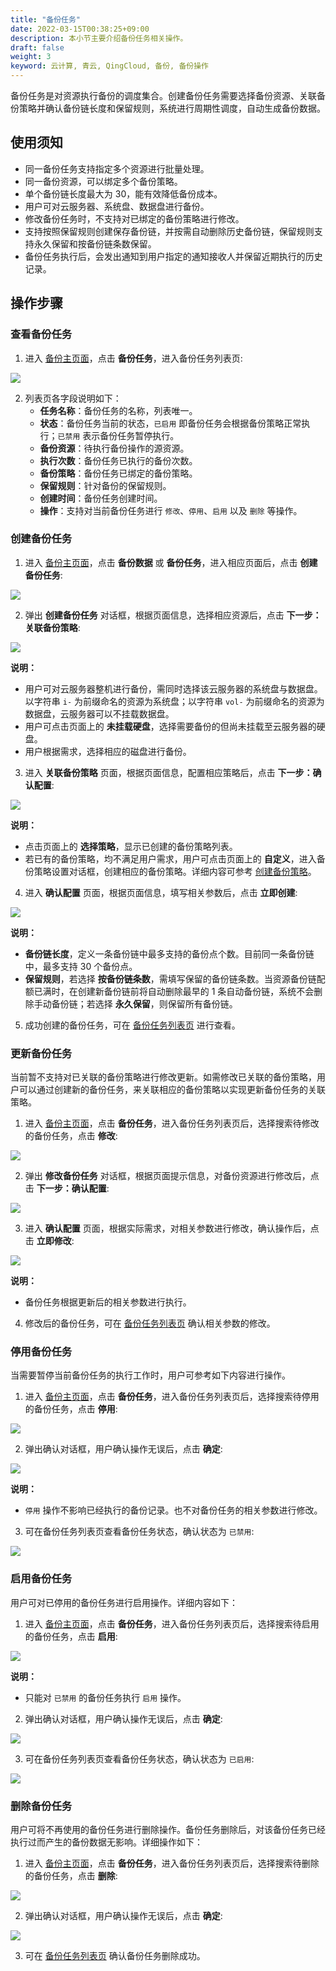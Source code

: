 ```yaml
---
title: "备份任务"
date: 2022-03-15T00:38:25+09:00
description: 本小节主要介绍备份任务相关操作。
draft: false
weight: 3
keyword: 云计算, 青云, QingCloud, 备份, 备份操作
---
```


备份任务是对资源执行备份的调度集合。创建备份任务需要选择备份资源、关联备份策略并确认备份链长度和保留规则，系统进行周期性调度，自动生成备份数据。


## 使用须知
- 同一备份任务支持指定多个资源进行批量处理。
- 同一备份资源，可以绑定多个备份策略。
- 单个备份链长度最大为 30，能有效降低备份成本。
- 用户可对云服务器、系统盘、数据盘进行备份。
- 修改备份任务时，不支持对已绑定的备份策略进行修改。
- 支持按照保留规则创建保存备份链，并按需自动删除历史备份链，保留规则支持永久保留和按备份链条数保留。
- 备份任务执行后，会发出通知到用户指定的通知接收人并保留近期执行的历史记录。

## 操作步骤

### 查看备份任务

1. 进入 [备份主页面](/storage/backup/manual/overview/#操作台主界面)，点击 **备份任务**，进入备份任务列表页:

![](/storage/backup/_images/backup_create_main.png)

2. 列表页各字段说明如下：
   - **任务名称**：备份任务的名称，列表唯一。
   - **状态**：备份任务当前的状态，`已启用` 即备份任务会根据备份策略正常执行；`已禁用` 表示备份任务暂停执行。
   - **备份资源**：待执行备份操作的源资源。
   - **执行次数**：备份任务已执行的备份次数。
   - **备份策略**：备份任务已绑定的备份策略。
   - **保留规则**：针对备份的保留规则。
   - **创建时间**：备份任务创建时间。
   - **操作**：支持对当前备份任务进行 `修改`、`停用`、`启用` 以及 `删除` 等操作。

### 创建备份任务

1. 进入 [备份主页面](/storage/backup/manual/overview/#操作台主界面)，点击 **备份数据** 或 **备份任务**，进入相应页面后，点击 **创建备份任务**:

![](/storage/backup/_images/backup_create_1.png)

2. 弹出 **创建备份任务** 对话框，根据页面信息，选择相应资源后，点击 **下一步：关联备份策略**:

![](/storage/backup/_images/backup_create_2.png)

 **说明：**
   - 用户可对云服务器整机进行备份，需同时选择该云服务器的系统盘与数据盘。以字符串 `i-` 为前缀命名的资源为系统盘；以字符串 `vol-` 为前缀命名的资源为数据盘，云服务器可以不挂载数据盘。
   - 用户可点击页面上的 **未挂载硬盘**，选择需要备份的但尚未挂载至云服务器的硬盘。
   - 用户根据需求，选择相应的磁盘进行备份。
   
3. 进入 **关联备份策略** 页面，根据页面信息，配置相应策略后，点击 **下一步：确认配置**:

![](/storage/backup/_images/backup_create_3.png)

 **说明：**
   - 点击页面上的 **选择策略**，显示已创建的备份策略列表。
   - 若已有的备份策略，均不满足用户需求，用户可点击页面上的 **自定义**，进入备份策略设置对话框，创建相应的备份策略。详细内容可参考 [创建备份策略](/storage/backup/manual/backup_policy/#创建备份策略)。

4. 进入 **确认配置** 页面，根据页面信息，填写相关参数后，点击 **立即创建**:

![](/storage/backup/_images/backup_create_4.png)

 **说明：**
   - **备份链长度**，定义一条备份链中最多支持的备份点个数。目前同一条备份链中，最多支持 30 个备份点。
   - **保留规则**，若选择 **按备份链条数**，需填写保留的备份链条数。当资源备份链配额已满时，在创建新备份链前将自动删除最早的 1 条自动备份链，系统不会删除手动备份链；若选择 **永久保留**，则保留所有备份链。

5. 成功创建的备份任务，可在 [备份任务列表页](#查看备份任务) 进行查看。

### 更新备份任务

当前暂不支持对已关联的备份策略进行修改更新。如需修改已关联的备份策略，用户可以通过创建新的备份任务，来关联相应的备份策略以实现更新备份任务的关联策略。

1. 进入 [备份主页面](/storage/backup/manual/overview/#操作台主界面)，点击 **备份任务**，进入备份任务列表页后，选择搜索待修改的备份任务，点击 **修改**:

![](/storage/backup/_images/backup_update_1.png)

2. 弹出 **修改备份任务** 对话框，根据页面提示信息，对备份资源进行修改后，点击 **下一步：确认配置**:

![](/storage/backup/_images/backup_update_2.png)

3. 进入 **确认配置** 页面，根据实际需求，对相关参数进行修改，确认操作后，点击 **立即修改**:

![](/storage/backup/_images/backup_update_3.png)

 **说明：**
   - 备份任务根据更新后的相关参数进行执行。

4. 修改后的备份任务，可在 [备份任务列表页](#查看备份任务) 确认相关参数的修改。

### 停用备份任务

当需要暂停当前备份任务的执行工作时，用户可参考如下内容进行操作。

1. 进入 [备份主页面](/storage/backup/manual/overview/#操作台主界面)，点击 **备份任务**，进入备份任务列表页后，选择搜索待停用的备份任务，点击 **停用**:

![](/storage/backup/_images/backup_stop_1.png)

2. 弹出确认对话框，用户确认操作无误后，点击 **确定**:

![](/storage/backup/_images/backup_stop_2.png)

 **说明：**
   - `停用` 操作不影响已经执行的备份记录。也不对备份任务的相关参数进行修改。

3. 可在备份任务列表页查看备份任务状态，确认状态为 `已禁用`:

![](/storage/backup/_images/backup_stop_3.png)

### 启用备份任务

用户可对已停用的备份任务进行启用操作。详细内容如下：

1. 进入 [备份主页面](/storage/backup/manual/overview/#操作台主界面)，点击 **备份任务**，进入备份任务列表页后，选择搜索待启用的备份任务，点击 **启用**:

![](/storage/backup/_images/backup_start_1.png)

 **说明：**
   - 只能对 `已禁用` 的备份任务执行 `启用` 操作。

2. 弹出确认对话框，用户确认操作无误后，点击 **确定**:

![](/storage/backup/_images/backup_start_2.png)

3. 可在备份任务列表页查看备份任务状态，确认状态为 `已启用`:

![](/storage/backup/_images/backup_start_3.png)

### 删除备份任务

用户可将不再使用的备份任务进行删除操作。备份任务删除后，对该备份任务已经执行过而产生的备份数据无影响。详细操作如下：

1. 进入 [备份主页面](/storage/backup/manual/overview/#操作台主界面)，点击 **备份任务**，进入备份任务列表页后，选择搜索待删除的备份任务，点击 **删除**:

![](/storage/backup/_images/backup_task_delete_1.png)

2. 弹出确认对话框，用户确认操作无误后，点击 **确定**:

![](/storage/backup/_images/backup_task_delete_2.png)

3. 可在 [备份任务列表页](#查看备份任务) 确认备份任务删除成功。